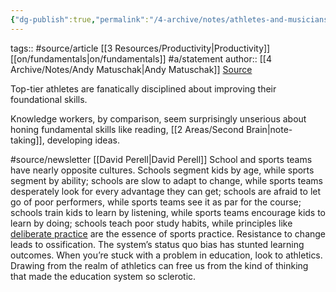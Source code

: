 ```yaml
---
{"dg-publish":true,"permalink":"/4-archive/notes/athletes-and-musicians-pursue-virtuosity-in-fundamental-skills-much-more-rigorously-than-knowledge-workers-do/"}
---
```


tags:: #source/article [[3 Resources/Productivity\|Productivity]] [[on/fundamentals\|on/fundamentals]] #a/statement
author:: [[4 Archive/Notes/Andy Matuschak\|Andy Matuschak]]
[Source](https://notes.andymatuschak.org/z4qhD8UwNAmJDdJUC36BUGp5PEUfgfzZXvkhB)

Top-tier athletes are fanatically disciplined about improving their foundational skills.

Knowledge workers, by comparison, seem surprisingly unserious about honing fundamental skills like reading, [[2 Areas/Second Brain\|note-taking]], developing ideas.

#source/newsletter [[David Perell\|David Perell]]
School and sports teams have nearly opposite cultures. Schools segment kids by age, while sports segment by ability; schools are slow to adapt to change, while sports teams desperately look for every advantage they can get; schools are afraid to let go of poor performers, while sports teams see it as par for the course; schools train kids to learn by listening, while sports teams encourage kids to learn by doing; schools teach poor study habits, while principles like [deliberate practice](https://click.convertkit-mail.com/e5uvx97w4ns7hp299pph8/n2hohvhnlo9on3t0/aHR0cHM6Ly9ncmFwaGljczgubnl0aW1lcy5jb20vaW1hZ2VzL2Jsb2dzL2ZyZWFrb25vbWljcy9wZGYvRGVsaWJlcmF0ZVByYWN0aWNlKFBzeWNob2xvZ2ljYWxSZXZpZXcpLnBkZg==) are the essence of sports practice. Resistance to change leads to ossification. The system’s status quo bias has stunted learning outcomes. When you’re stuck with a problem in education, look to athletics. Drawing from the realm of athletics can free us from the kind of thinking that made the education system so sclerotic.